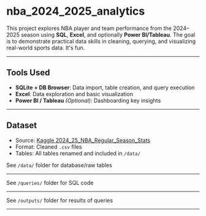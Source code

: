 # nba_2024_2025_analytics

This project explores NBA player and team performance from the 2024–2025 season using **SQL**, **Excel**, and optionally **Power BI/Tableau**. The goal is to demonstrate practical data skills in cleaning, querying, and visualizing real-world sports data. It's fun. 

---

## Tools Used

- **SQLite + DB Browser**: Data import, table creation, and query execution
- **Excel**: Data exploration and basic visualization
- **Power BI / Tableau** *(Optional)*: Dashboarding key insights

---

## Dataset

- Source: [Kaggle 2024_25_NBA_Regular_Season_Stats]([https://www.kaggle.com/datasets/nathanlauga/nba-games](https://www.kaggle.com/datasets/vtrackstar/2024-25-nba-regular-season-stats?resource=download)) 
- Format: Cleaned `.csv` files
- Tables: All tables renamed and included in `/data/`
 

See `/data/` folder for database/raw tables

---
See `/queries/` folder for SQL code 

---
See `/outputs/` folder for results of queries

---
